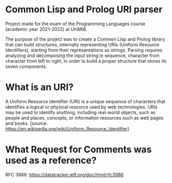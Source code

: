 # Common Lisp and Prolog URI parser

Project made for the exam of the Programming Languages course (academic year 2021-2022) at UniMiB.

The purpose of the project was to create a Common Lisp and Prolog library that can build structures, internally representing URIs (Uniform Resource Identifiers), starting from their representations as strings. 
Parsing requires analyzing and decomposing the input string in sequence, character from character from left to right, in order to build a proper structure that stores its seven components.

# What is an URI?
A Uniform Resource Identifier (URI) is a unique sequence of characters that identifies a logical or physical resource used by web technologies. URIs may be used to identify anything, including real-world objects, such as people and places, concepts, or information resources such as web pages and books. [source: https://en.wikipedia.org/wiki/Uniform_Resource_Identifier]

# What Request for Comments was used as a reference?
RFC 3986: https://datatracker.ietf.org/doc/html/rfc3986
